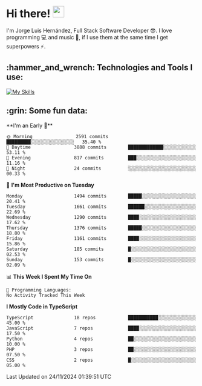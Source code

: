 <h1 align="left">
 <abc>
  <br>Hi there! <img src="https://user-images.githubusercontent.com/42378118/110234147-e3259600-7f4e-11eb-95be-0c4047144dea.gif" width="30"><br>
 </abc>
</h1>

I'm Jorge Luis Hernández, Full Stack Software Developer :sunglasses:. I love programming :computer: and music :musical_score:, if I use them at the same time I get superpowers :zap:. 


<h2 align="left">:hammer_and_wrench: Technologies and Tools I use:</h2>

[![My Skills](https://skillicons.dev/icons?i=js,ts,html,css,py,vue,react,next,nest,postgres,mysql)](https://skillicons.dev)

<h2 align="left">:grin: Some fun data:</h2>
<!--START_SECTION:waka-->
**I'm an Early 🐤** 

```text
🌞 Morning                2591 commits        █████████░░░░░░░░░░░░░░░░   35.40 % 
🌆 Daytime                3888 commits        █████████████░░░░░░░░░░░░   53.11 % 
🌃 Evening                817 commits         ███░░░░░░░░░░░░░░░░░░░░░░   11.16 % 
🌙 Night                  24 commits          ░░░░░░░░░░░░░░░░░░░░░░░░░   00.33 % 
```
📅 **I'm Most Productive on Tuesday** 

```text
Monday                   1494 commits        █████░░░░░░░░░░░░░░░░░░░░   20.41 % 
Tuesday                  1661 commits        ██████░░░░░░░░░░░░░░░░░░░   22.69 % 
Wednesday                1290 commits        ████░░░░░░░░░░░░░░░░░░░░░   17.62 % 
Thursday                 1376 commits        █████░░░░░░░░░░░░░░░░░░░░   18.80 % 
Friday                   1161 commits        ████░░░░░░░░░░░░░░░░░░░░░   15.86 % 
Saturday                 185 commits         █░░░░░░░░░░░░░░░░░░░░░░░░   02.53 % 
Sunday                   153 commits         █░░░░░░░░░░░░░░░░░░░░░░░░   02.09 % 
```


📊 **This Week I Spent My Time On** 

```text
💬 Programming Languages: 
No Activity Tracked This Week
```

**I Mostly Code in TypeScript** 

```text
TypeScript               18 repos            ███████████░░░░░░░░░░░░░░   45.00 % 
JavaScript               7 repos             ████░░░░░░░░░░░░░░░░░░░░░   17.50 % 
Python                   4 repos             ██░░░░░░░░░░░░░░░░░░░░░░░   10.00 % 
PHP                      3 repos             ██░░░░░░░░░░░░░░░░░░░░░░░   07.50 % 
CSS                      2 repos             █░░░░░░░░░░░░░░░░░░░░░░░░   05.00 % 
```




 Last Updated on 24/11/2024 01:39:51 UTC
<!--END_SECTION:waka-->

